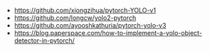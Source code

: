 * https://github.com/xiongzihua/pytorch-YOLO-v1
* https://github.com/longcw/yolo2-pytorch
* https://github.com/ayooshkathuria/pytorch-yolo-v3
* https://blog.paperspace.com/how-to-implement-a-yolo-object-detector-in-pytorch/